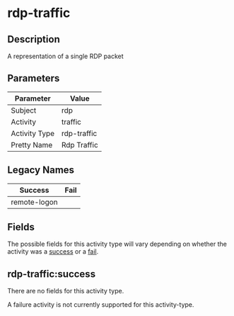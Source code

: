 rdp-traffic
===========

Description
-----------
A representation of a single RDP packet

Parameters
----------
| Parameter     | Value       |
| ------------- | ----------- |
| Subject       | rdp         |
| Activity      | traffic     |
| Activity Type | rdp-traffic |
| Pretty Name   | Rdp Traffic |

Legacy Names
------------
| Success          | Fail |
| ---------------- | ---- |
| remote-logon<br> |      |

Fields
------

The possible fields for this activity type will vary depending on whether the activity was a [success](#rdp-trafficsuccess) or a [fail](#rdp-trafficfail).


rdp-traffic:success
-------------------

There are no fields for this activity type.


A failure activity is not currently supported for this activity-type.